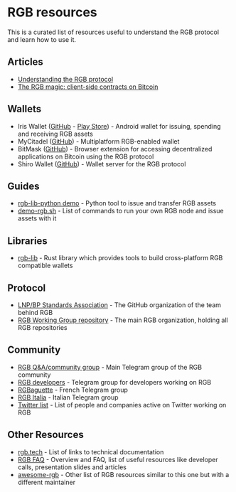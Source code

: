 # RGB resources
This is a curated list of resources useful to understand the RGB protocol and learn how to use it.

## Articles
- [Understanding the RGB protocol](https://medium.com/@FedericoTenga/understanding-rgb-protocol-7dc7819d3059)
- [The RGB magic: client-side contracts on Bitcoin
](https://bitcoinmagazine.com/technical/rgb-magic-client-contracts-on-bitcoin)

## Wallets
- Iris Wallet ([GitHub](https://github.com/RGB-Tools/iris-wallet-android) - [Play Store](https://play.google.com/store/apps/details?id=com.iriswallet.testnet)) - Android wallet for issuing, spending and receiving RGB assets
- MyCitadel ([GitHub](https://mycitadel.io/)) - Multiplatform RGB-enabled wallet
- BitMask ([GitHub](https://bitmask.app/)) - Browser extension for accessing decentralized applications on Bitcoin using the RGB protocol
- Shiro Wallet ([GitHub](https://github.com/diamondhands-dev/shiro-backend)) - Wallet server for the RGB protocol 
## Guides
- [rgb-lib-python demo](https://github.com/RGB-Tools/rgb-lib-python/tree/master/demo) - Python tool to issue and transfer RGB assets
- [demo-rgb.sh](https://github.com/LNP-BP/nodes/blob/master/contrib/demo-rgb.sh/) - List of commands to run your own RGB node and issue assets with it

## Libraries
- [rgb-lib](https://github.com/RGB-Tools/rgb-lib) - Rust library which provides tools to build cross-platform RGB compatible wallets

## Protocol 
- [LNP/BP Standards Association](https://github.com/LNP-BP) - The GitHub organization of the team behind RGB
- [RGB Working Group repository](https://github.com/RGB-WG) - The main RGB organization, holding all RGB repositories

## Community
- [RGB Q&A/community group](https://t.me/rgbtelegram) - Main Telegram group of the RGB community
- [RGB developers](https://t.me/RGBDevelopers) - Telegram group for developers working on RGB
- [RGBaguette](https://t.me/rgbaguette) - French Telegram group
- [RGB Italia](https://t.me/rgbitalia) - Italian Telegram group
- [Twitter list](https://twitter.com/i/lists/1582840508933582849/members) - List of people and companies active on Twitter working on RGB

## Other Resources
- [rgb.tech](https://www.rgb.tech/) - List of links to technical documentation
- [RGB FAQ](https://www.rgbfaq.com/) - Overview and FAQ, list of useful resources like developer calls, presentation slides and articles
- [awesome-rgb](https://github.com/louneskmt/awesome-rgb#readme) - Other list of RGB resources similar to this one but with a different maintainer



